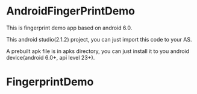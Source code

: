 # AndroidFingerPrintDemo
This is fingerprint demo app based on android 6.0.

This android studio(2.1.2) project, you can just import this code to your AS.

A prebuilt apk file is in apks directory, you can just install it to you android device(android 6.0+, api level 23+).
# FingerprintDemo
